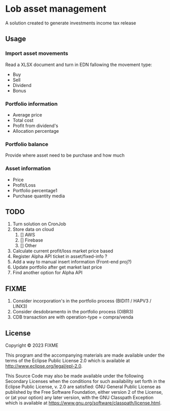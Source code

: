 # Lob asset management

A solution created to generate investments income tax release 

## Usage

### Import asset movements

Read a XLSX document and turn in EDN fallowing the movement type:

 - Buy
 - Sell
 - Dividend
 - Bonus

### Portfolio information

- Average price
- Total cost
- Profit from dividend's
- Allocation percentage

### Portfolio balance

Provide where asset need to be purchase and how much

### Asset information

- Price
- Profit/Loss
- Portfolio percentage1
- Purchase quantity media

## TODO

1. Turn solution on CronJob
2. Store data on cloud
   1. [] AWS
   2. [] Firebase
   3. [] Other
3. Calculate current profit/loss market price based
4. Register Alpha API ticket in asset/fixed-info ?
5. Add a way to manual insert information (Front-end proj?)
6. Update portfolio after get market last price
8. Find another option for Alpha API

## FIXME
1. Consider incorporation's in the portfolio process (BIDI11 / HAPV3 / LINX3)
2. Consider desdobramento in the portfolio process (OIBR3)
5. CDB transaction are with operation-type = compra/venda

## License

Copyright © 2023 FIXME

This program and the accompanying materials are made available under the
terms of the Eclipse Public License 2.0 which is available at
http://www.eclipse.org/legal/epl-2.0.

This Source Code may also be made available under the following Secondary
Licenses when the conditions for such availability set forth in the Eclipse
Public License, v. 2.0 are satisfied: GNU General Public License as published by
the Free Software Foundation, either version 2 of the License, or (at your
option) any later version, with the GNU Classpath Exception which is available
at https://www.gnu.org/software/classpath/license.html.
